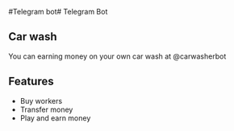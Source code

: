 #Telegram bot# Telegram Bot
## Car wash 



You can earning money on your own car wash at @carwasherbot
## Features
- Buy workers
- Transfer money
- Play and earn money
